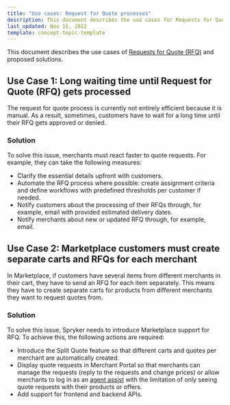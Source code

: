 ```yaml
---
title: "Use cases: Request for Quote processes"
description: This document describes the use cases for Requests for Quote.
last_updated: Nov 15, 2022
template: concept-topic-template
---
```


This document describes the use cases of [Requests for Quote (RFQ)](/docs/pbc/all/request-for-quote/request-for-quote.html) and proposed solutions.

## Use Case 1: Long waiting time until Request for Quote (RFQ) gets processed

The request for quote process is currently not entirely efficient because it is manual. As a result, sometimes, customers have to wait for a long time until their RFQ gets approved or denied. 

### Solution

To solve this issue, merchants must react faster to quote requests. For example, they can take the following measures:
* Clarify the essential details upfront with customers.
* Automate the RFQ process where possible: create assignment criteria and define workflows with predefined thresholds per customer if needed.
* Notify customers about the processing of their RFQs through, for example, email with provided estimated delivery dates.
* Notify merchants about new or updated RFQ through, for example, email.

## Use Case 2: Marketplace customers must create separate carts and RFQs for each merchant

In Marketplace, if customers have several items from different merchants in their cart, they have to send an RFQ for each item separately. This means they have to create separate carts for products from different merchants they want to request quotes from. 

### Solution

To solve this issue, Spryker needs to introduce Marketplace support for RFQ. To achieve this, the following actions are required:
* Introduce the Split Quote feature so that different carts and quotes per merchant are automatically created.
* Display quote requests in Merchant Portal so that merchants can manage the requests (reply to the requests and change prices) or allow merchants to log in as an [agent assist](docs/scos/user/features/{{site.version}}/agent-assist-feature-overview.html) with the limitation of only seeing quote requests with their products or offers.
* Add support for frontend and backend APIs.
